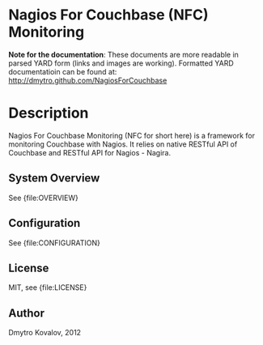 
Nagios For Couchbase (NFC) Monitoring
===========================

**Note for the documentation**: These documents are more readable in parsed YARD form (links and images are working). Formatted YARD documentatioin can be found at: http://dmytro.github.com/NagiosForCouchbase


Description
===========

Nagios For Couchbase Monitoring (NFC for short here) is a framework for monitoring Couchbase with Nagios. It relies on native RESTful API of Couchbase and RESTful API for Nagios - Nagira.

System Overview
---------------

See {file:OVERVIEW}

Configuration
--------------

See {file:CONFIGURATION}

License
-----------

MIT, see {file:LICENSE}

Author
--------

Dmytro Kovalov, 2012
